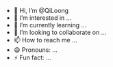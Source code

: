 - 👋 Hi, I’m @QiLoong
- 👀 I’m interested in ...
- 🌱 I’m currently learning ...
- 💞️ I’m looking to collaborate on ...
- 📫 How to reach me ...
- 😄 Pronouns: ...
- ⚡ Fun fact: ...

<!---
QiLoong/QiLoong is a ✨ special ✨ repository because its `README.md` (this file) appears on your GitHub profile.
You can click the Preview link to take a look at your changes.
--->
